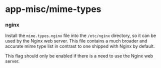 # app-misc/mime-types

### nginx
Install the `mime.types.nginx` file into the `/etc/nginx` directory, so it can be used by the Nginx web server. This file contains a much broader and accurate mime type list in contrast to one shipped with Nginx by default.

This flag should only be enabled if there is a need to use the Nginx web server.
